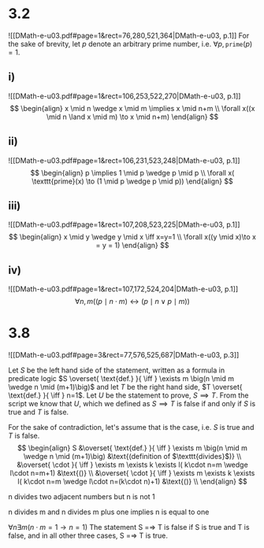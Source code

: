 
# 3.2
![[DMath-e-u03.pdf#page=1&rect=76,280,521,364|DMath-e-u03, p.1]]
For the sake of brevity, let $p$ denote an arbitrary prime number, i.e. $\forall p, \texttt{prime}(p)=1$.
## i)
![[DMath-e-u03.pdf#page=1&rect=106,253,522,270|DMath-e-u03, p.1]]
$$
\begin{align}
x \mid n \wedge x \mid m \implies x \mid n+m \\
\forall x((x \mid n \land x \mid m) \to x \mid n+m)
\end{align}
$$
## ii)
![[DMath-e-u03.pdf#page=1&rect=106,231,523,248|DMath-e-u03, p.1]]
$$
\begin{align}
p \implies 1 \mid p \wedge p \mid p  \\
\forall x( \texttt{prime}(x) \to (1 \mid p \wedge p \mid p))
\end{align}
$$
## iii)
![[DMath-e-u03.pdf#page=1&rect=107,208,523,225|DMath-e-u03, p.1]]
$$
\begin{align}
x \mid y \wedge y \mid x \iff x=y=1 \\
\forall x((y \mid x)\to x = y = 1)
\end{align}
$$

## iv)
![[DMath-e-u03.pdf#page=1&rect=107,172,524,204|DMath-e-u03, p.1]]
$$
\forall n, m((p \mid n\cdot m) ↔ (p \mid n \vee p \mid m))
$$

# 3.8
![[DMath-e-u03.pdf#page=3&rect=77,576,525,687|DMath-e-u03, p.3]]


Let $S$ be the left hand side of the statement, written as a formula in predicate logic $S \overset{ \text{def.} }{ \iff } \exists m \big(n \mid m \wedge n \mid (m+1)\big)$ and let $T$ be the right hand side, $T \overset{ \text{def.} }{ \iff } n=1$. 
Let $U$ be the statement to prove, $S \implies T$. From the script we know that $U$, which we defined as $S \implies T$ is false if and only if $S$ is true and $T$ is false.

For the sake of contradiction, let's assume that is the case, i.e. $S$ is true and $T$ is false.
$$
\begin{align}
S &\overset{ \text{def.} }{ \iff } \exists m \big(n \mid m \wedge n \mid (m+1)\big) &\text{(definition of $\texttt{divides}$)} \\
&\overset{ \cdot }{ \iff } \exists m \exists k \exists l( k\cdot n=m \wedge l\cdot n=m+1) &\text{()} \\
&\overset{ \cdot }{ \iff } \exists m \exists k \exists l( k\cdot n=m \wedge l\cdot n=(k\cdot n)+1) &\text{()} \\
\end{align}
$$


n divides two adjacent numbers but n is not 1

n divides m and n divides m plus one implies n is equal to one


$\forall n \exists m(n\cdot m=1 \to n=1)$
The statement S =⇒ T is false if S is true and T is false, and in all other three cases, S =⇒ T is true.